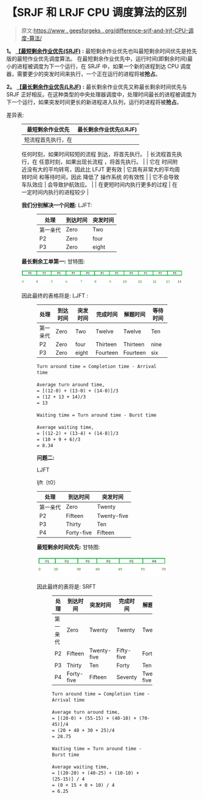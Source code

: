 # 【SRJF 和 LRJF CPU 调度算法的区别

> 原文:[https://www . geesforgeks . org/difference-srjf-and-lrjf-CPU-调度-算法/](https://www.geeksforgeeks.org/difference-between-srjf-and-lrjf-cpu-scheduling-algorithms/)

**1。** [**【最短剩余作业优先(SRJF)**](https://www.geeksforgeeks.org/program-for-shortest-job-first-or-sjf-cpu-scheduling-set-1-non-preemptive/) **:**
最短剩余作业优先也叫最短剩余时间优先是抢先版的最短作业优先调度算法。
在最短剩余作业优先中，运行时间(即剩余时间)最小的进程被调度为下一个运行，在 SRJF 中，如果一个新的进程到达 CPU 调度器，需要更少的突发时间来执行，一个正在运行的进程将被**抢占**。

**2。** [**【最长剩余作业优先(LRJF)**](https://www.geeksforgeeks.org/longest-remaining-time-first-lrtf-cpu-scheduling-algorithm/) **:**
最长剩余作业优先又称最长剩余时间优先与 SRJF 正好相反。在这种类型的中央处理器调度中，处理时间最长的进程被调度为下一个运行，如果突发时间更长的新进程进入队列，运行的进程将被**抢占**。

差异表:

<figure class="table">

| 最短剩余作业优先 | 最长剩余作业优先(LRJF) |
| --- | --- |
| 短流程首先执行，在
任何时刻，如果时间较短的流程
到达，将首先执行。
 | 长流程首先执行，在
任意时刻，如果出现长流程
，将首先执行。 |
| 它在
时间附近没有大的平均转弯，因此比 LFJT
更有效 | 它具有非常大的平均周转时间
和等待时间，因此
降低了
操作系统
的有效性 |
| 它不会导致车队效应 | 会导致护航效应。 |
| 在更短时间内执行更多的过程 | 在一定时间内执行的进程较少 |

**我们分别解决一个问题:**
LJFT:

<figure class="table">

| 处理 | 到达时间 | 突发时间 |
| --- | --- | --- |
| 第一亲代 | Zero | Two |
| P2 | Zero | four |
| P3 | Zero | eight |

</figure>

**最长剩余工单第一:**
甘特图:

![](img/dd10aa90696f07b8db850e88e776f61e.png)

因此最终的表格将是:
LJFT :

<figure class="table">

| 处理 | 到达时间 | 突发时间 | 完成时间 | 解题时间 | 等待时间 |
| --- | --- | --- | --- | --- | --- |
| 第一亲代 | Zero | Two | Twelve | Twelve | Ten |
| P2 | Zero | four | Thirteen | Thirteen | nine |
| P3 | Zero | eight | Fourteen | Fourteen | six |

```
Turn around time = Completion time - Arrival time 

Average turn around time, 
= [(12-0) + (13-0) + (14-0)]/3
= (12 + 13 + 14)/3
= 13

Waiting time = Turn around time - Burst time

Average waiting time,
= [(12-2) + (13-4) + (14-8)]/3
= (10 + 9 + 6)/3
= 8.34 
```

**问题二:**

LJFT

ljft〔t0〕

| 处理 | 到达时间 | 突发时间 |
| --- | --- | --- |
| 第一亲代 | Zero | Twenty |
| P2 | Fifteen | Twenty-five |
| P3 | Thirty | Ten |
| P4 | Forty-five | Fifteen |

**最短剩余时间优先:**
甘特图:

![](img/e89192f03d0c3c5bfe7ab4b6fbd94c1e.png)

因此最终的表将是:
SRFT

<figure class="table">

| 处理 | 到达时间 | 突发时间 | 完成时间 | 解题时间 | 等待时间 |
| --- | --- | --- | --- | --- | --- |
| 第一亲代 | Zero | Twenty | Twenty | Twenty | Zero |
| P2 | Fifteen | Twenty-five | Fifty-five | Forty | Fifteen |
| P3 | Thirty | Ten | Forty | Ten | Zero |
| P4 | Forty-five | Fifteen | Seventy | Twenty-five | Ten |

```
Turn around time = Completion time - Arrival time 

Average turn around time, 
= [(20-0) + (55-15) + (40-10) + (70-45)]/4
= (20 + 40 + 30 + 25)/4
= 28.75

Waiting time = Turn around time - Burst time

Average waiting time,     
= [(20-20) + (40-25) + (10-10) + (25-15)] / 4
= (0 + 15 + 0 + 10) / 4
= 6.25 
```

</figure>

</figure>

</figure>